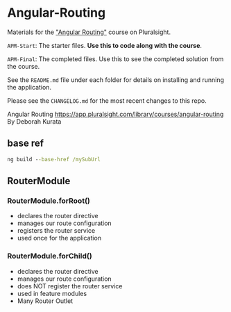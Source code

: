 # Angular-Routing
Materials for the ["Angular Routing"](http://bit.ly/Angular-routing) course on Pluralsight.

`APM-Start`: The starter files. **Use this to code along with the course**.

`APM-Final`: The completed files. Use this to see the completed solution from the course.

See the `README.md` file under each folder for details on installing and running the application.

Please see the `CHANGELOG.md` for the most recent changes to this repo.

Angular Routing https://app.pluralsight.com/library/courses/angular-routing By Deborah Kurata

## base ref

```cmd
ng build --base-href /mySubUrl
```

## RouterModule

### RouterModule.forRoot()

- declares the router directive
- manages our route configuration
- registers the router service
- used once for the application

### RouterModule.forChild()

- declares the router directive
- manages our route configuration
- does NOT register the router service
- used in feature modules
- Many Router Outlet
